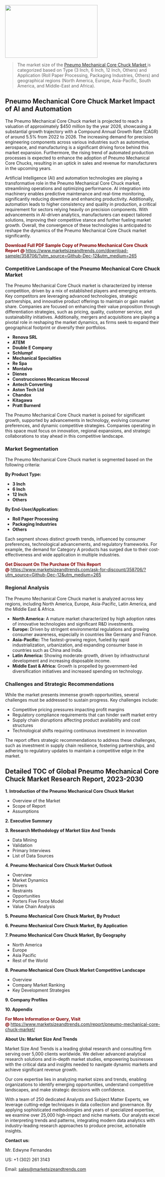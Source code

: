 <p><img class="alignnone size-medium wp-image-20088" src="https://ffe5etoiles.com/wp-content/uploads/2024/12/MST1-300x171.png" alt="" width="300" height="171" /></p><blockquote><p>The market size of the <a href="https://www.marketsizeandtrends.com/download-sample/358706/?utm_source=Github-Dec-12&amp;utm_medium=265" target="_blank">Pneumo Mechanical Core Chuck Market </a>is categorized based on Type (3 Inch, 6 Inch, 12 Inch, Others) and Application (Roll Paper Processing, Packaging Industries, Others) and geographical regions (North America, Europe, Asia-Pacific, South America, and Middle-East and Africa).</p></blockquote><p><h2>Pneumo Mechanical Core Chuck Market Impact of AI and Automation</h2><p>The Pneumo Mechanical Core Chuck market is projected to reach a valuation of approximately $450 million by the year 2026, showcasing a substantial growth trajectory with a Compound Annual Growth Rate (CAGR) of around 5.5% from 2022 to 2026. The increasing demand for precision engineering components across various industries such as automotive, aerospace, and manufacturing is a significant driving force behind this market expansion. Furthermore, the rising trend of automated production processes is expected to enhance the adoption of Pneumo Mechanical Core Chucks, resulting in an uptick in sales and revenue for manufacturers in the upcoming years.</p><p>Artificial Intelligence (AI) and automation technologies are playing a transformative role in the Pneumo Mechanical Core Chuck market, streamlining operations and optimizing performance. AI integration into machinery enables predictive maintenance and real-time monitoring, significantly reducing downtime and enhancing productivity. Additionally, automation leads to higher consistency and quality in production, a critical requirement for sectors relying heavily on precision components. With advancements in AI-driven analytics, manufacturers can expect tailored solutions, improving their competitive stance and further fueling market growth. Overall, the convergence of these technologies is anticipated to reshape the dynamics of the Pneumo Mechanical Core Chuck market significantly.</p></p><p><strong><span style="color: #800000;">Download Full PDF Sample Copy of Pneumo Mechanical Core Chuck Report @</span>&nbsp;</strong><a href="https://www.marketsizeandtrends.com/download-sample/358706/?utm_source=Github-Dec-12&amp;utm_medium=265">https://www.marketsizeandtrends.com/download-sample/358706/?utm_source=Github-Dec-12&amp;utm_medium=265</a></p><h3>Competitive Landscape of the Pneumo Mechanical Core Chuck Market</h3><p>The Pneumo Mechanical Core Chuck market is characterized by intense competition, driven by a mix of established players and emerging entrants. Key competitors are leveraging advanced technologies, strategic partnerships, and innovative product offerings to maintain or gain market share. Companies are focused on enhancing their value proposition through differentiation strategies, such as pricing, quality, customer service, and sustainability initiatives. Additionally, mergers and acquisitions are playing a pivotal role in reshaping the market dynamics, as firms seek to expand their geographical footprint or diversify their portfolios.</p><p><strong><p><ul><li>Renova SRL </li><li>  ATEM </li><li>  Double E Company </li><li>  Schlumpf </li><li>  Mechanical Specialties </li><li>  Re Spa </li><li>  Montalvo </li><li>  Dienes </li><li>  Construcciones Mecanicas Mecoval </li><li>  Antech Converting </li><li>  Aston Tech Ltd </li><li>  Chandox </li><li>  Kitagawa </li><li>  Pratt Burnerd</p></li></ul></p></strong></p><p>The Pneumo Mechanical Core Chuck market is poised for significant growth, supported by advancements in technology, evolving consumer preferences, and dynamic competitive strategies. Companies operating in this space must focus on innovation, regional expansions, and strategic collaborations to stay ahead in this competitive landscape.</p><h3>Market Segmentation</h3><p>The Pneumo Mechanical Core Chuck market is segmented based on the following criteria:</p><p><strong>By Product Type:</strong></p><p><strong><p><ul><li>3 Inch </li><li>  6 Inch </li><li>  12 Inch </li><li>  Others</p></li></ul></p></strong></p><p><strong>By End-User/Application:</strong></p><p><strong><p><ul><li>Roll Paper Processing </li><li>  Packaging Industries </li><li>  Others</p></li></ul></p></strong></p><p>Each segment shows distinct growth trends, influenced by consumer preferences, technological advancements, and regulatory frameworks. For example, the demand for Category A products has surged due to their cost-effectiveness and wide application in multiple industries.</p><p><strong><span style="color: #800000;">Get Discount On The Purchase Of This Report @&nbsp;</span></strong><a href="https://www.marketsizeandtrends.com/ask-for-discount/358706/?utm_source=Github-Dec-12&amp;utm_medium=265">https://www.marketsizeandtrends.com/ask-for-discount/358706/?utm_source=Github-Dec-12&amp;utm_medium=265</a></p><h3>Regional Analysis</h3><p>The Pneumo Mechanical Core Chuck market is analyzed across key regions, including North America, Europe, Asia-Pacific, Latin America, and the Middle East &amp; Africa.</p><ul><li><strong>North America:</strong> A mature market characterized by high adoption rates of innovative technologies and significant R&amp;D investments.</li><li><strong>Europe:</strong> Driven by stringent environmental regulations and growing consumer awareness, especially in countries like Germany and France.</li><li><strong>Asia-Pacific:</strong> The fastest-growing region, fueled by rapid industrialization, urbanization, and expanding consumer base in countries such as China and India.</li><li><strong>Latin America:</strong> Showing moderate growth, driven by infrastructural development and increasing disposable income.</li><li><strong>Middle East &amp; Africa:</strong> Growth is propelled by government-led diversification initiatives and increased spending on technology.</li></ul><h3>Challenges and Strategic Recommendations</h3><p>While the market presents immense growth opportunities, several challenges must be addressed to sustain progress. Key challenges include:</p><ul><li>Competitive pricing pressures impacting profit margins</li><li>Regulatory compliance requirements that can hinder swift market entry</li><li>Supply chain disruptions affecting product availability and cost structures</li><li>Technological shifts requiring continuous investment in innovation</li></ul><p>The report offers strategic recommendations to address these challenges, such as investment in supply chain resilience, fostering partnerships, and adhering to regulatory updates to maintain a competitive edge in the market.</p><h2>Detailed TOC of Global Pneumo Mechanical Core Chuck Market Research Report, 2023-2030</h2><p><strong>1. Introduction of the Pneumo Mechanical Core Chuck Market</strong></p><ul><li>Overview of the Market</li><li>Scope of Report</li><li>Assumptions&nbsp;</li></ul><p><strong>2. Executive Summary</strong></p><p><strong>3. Research Methodology of <strong>Market Size And Trends</strong></strong></p><ul><li>Data Mining</li><li>Validation</li><li>Primary Interviews</li><li>List of Data Sources&nbsp;</li></ul><p><strong>4. Pneumo Mechanical Core Chuck Market Outlook</strong></p><ul><li>Overview</li><li>Market Dynamics</li><li>Drivers</li><li>Restraints</li><li>Opportunities</li><li>Porters Five Force Model</li><li>Value Chain Analysis&nbsp;</li></ul><p><strong>5. Pneumo Mechanical Core Chuck Market, By Product</strong></p><p><strong>6. Pneumo Mechanical Core Chuck Market, By Application</strong></p><p><strong>7. Pneumo Mechanical Core Chuck Market, By Geography</strong></p><ul><li>North America</li><li>Europe</li><li>Asia Pacific</li><li>Rest of the World&nbsp;</li></ul><p><strong>8. Pneumo Mechanical Core Chuck Market Competitive Landscape</strong></p><ul><li>Overview</li><li>Company Market Ranking</li><li>Key Development Strategies&nbsp;</li></ul><p><strong>9. Company Profiles</strong></p><p><strong>10. Appendix</strong></p><p><strong><span style="color: #800000;">For More Information or Query, Visit @&nbsp;</span></strong><a href="https://www.marketsizeandtrends.com/report/pneumo-mechanical-core-chuck-market/">https://www.marketsizeandtrends.com/report/pneumo-mechanical-core-chuck-market/</a></p><p></p><p><strong>About Us:&nbsp;Market Size And Trends</strong></p><p>Market Size And Trends&nbsp;is a leading global research and consulting firm serving over 5,000 clients worldwide. We deliver advanced analytical research solutions and in-depth market studies, empowering businesses with the critical data and insights needed to navigate dynamic markets and achieve significant revenue growth.</p><p>Our core expertise lies in analyzing market sizes and trends, enabling organizations to identify emerging opportunities, understand competitive landscapes, and make strategic decisions with confidence.</p><p>With a team of 250 dedicated Analysts and Subject Matter Experts, we leverage cutting-edge techniques in data collection and governance. By applying sophisticated methodologies and years of specialized expertise, we examine over 25,000 high-impact and niche markets. Our analysts excel in interpreting trends and patterns, integrating modern data analytics with industry-leading research approaches to produce precise, actionable insights.</p><p><strong>Contact us:</strong></p><p>Mr. Edwyne Fernandes</p><p>US: +1 (302) 261 3143</p><p>Email: <a href="mailto:sales@marketsizeandtrends.com">sales@marketsizeandtrends.com</a>&nbsp;</p>
